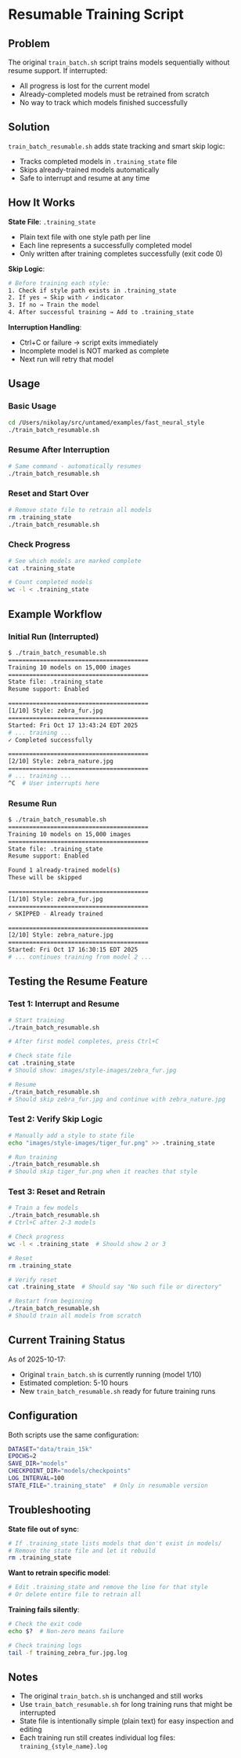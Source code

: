 # Resumable Training Script

## Problem

The original `train_batch.sh` script trains models sequentially without resume support. If interrupted:
- All progress is lost for the current model
- Already-completed models must be retrained from scratch
- No way to track which models finished successfully

## Solution

`train_batch_resumable.sh` adds state tracking and smart skip logic:
- Tracks completed models in `.training_state` file
- Skips already-trained models automatically
- Safe to interrupt and resume at any time

## How It Works

**State File**: `.training_state`
- Plain text file with one style path per line
- Each line represents a successfully completed model
- Only written after training completes successfully (exit code 0)

**Skip Logic**:
```bash
# Before training each style:
1. Check if style path exists in .training_state
2. If yes → Skip with ✓ indicator
3. If no → Train the model
4. After successful training → Add to .training_state
```

**Interruption Handling**:
- Ctrl+C or failure → script exits immediately
- Incomplete model is NOT marked as complete
- Next run will retry that model

## Usage

### Basic Usage
```bash
cd /Users/nikolay/src/untamed/examples/fast_neural_style
./train_batch_resumable.sh
```

### Resume After Interruption
```bash
# Same command - automatically resumes
./train_batch_resumable.sh
```

### Reset and Start Over
```bash
# Remove state file to retrain all models
rm .training_state
./train_batch_resumable.sh
```

### Check Progress
```bash
# See which models are marked complete
cat .training_state

# Count completed models
wc -l < .training_state
```

## Example Workflow

### Initial Run (Interrupted)
```bash
$ ./train_batch_resumable.sh
========================================
Training 10 models on 15,000 images
========================================
State file: .training_state
Resume support: Enabled

========================================
[1/10] Style: zebra_fur.jpg
========================================
Started: Fri Oct 17 13:43:24 EDT 2025
# ... training ...
✓ Completed successfully

========================================
[2/10] Style: zebra_nature.jpg
========================================
# ... training ...
^C  # User interrupts here
```

### Resume Run
```bash
$ ./train_batch_resumable.sh
========================================
Training 10 models on 15,000 images
========================================
State file: .training_state
Resume support: Enabled

Found 1 already-trained model(s)
These will be skipped

========================================
[1/10] Style: zebra_fur.jpg
========================================
✓ SKIPPED - Already trained

========================================
[2/10] Style: zebra_nature.jpg
========================================
Started: Fri Oct 17 16:30:15 EDT 2025
# ... continues training from model 2 ...
```

## Testing the Resume Feature

### Test 1: Interrupt and Resume
```bash
# Start training
./train_batch_resumable.sh

# After first model completes, press Ctrl+C

# Check state file
cat .training_state
# Should show: images/style-images/zebra_fur.jpg

# Resume
./train_batch_resumable.sh
# Should skip zebra_fur.jpg and continue with zebra_nature.jpg
```

### Test 2: Verify Skip Logic
```bash
# Manually add a style to state file
echo "images/style-images/tiger_fur.png" >> .training_state

# Run training
./train_batch_resumable.sh
# Should skip tiger_fur.png when it reaches that style
```

### Test 3: Reset and Retrain
```bash
# Train a few models
./train_batch_resumable.sh
# Ctrl+C after 2-3 models

# Check progress
wc -l < .training_state  # Should show 2 or 3

# Reset
rm .training_state

# Verify reset
cat .training_state  # Should say "No such file or directory"

# Restart from beginning
./train_batch_resumable.sh
# Should train all models from scratch
```

## Current Training Status

As of 2025-10-17:
- Original `train_batch.sh` is currently running (model 1/10)
- Estimated completion: 5-10 hours
- New `train_batch_resumable.sh` ready for future training runs

## Configuration

Both scripts use the same configuration:
```bash
DATASET="data/train_15k"
EPOCHS=2
SAVE_DIR="models"
CHECKPOINT_DIR="models/checkpoints"
LOG_INTERVAL=100
STATE_FILE=".training_state"  # Only in resumable version
```

## Troubleshooting

**State file out of sync**:
```bash
# If .training_state lists models that don't exist in models/
# Remove the state file and let it rebuild
rm .training_state
```

**Want to retrain specific model**:
```bash
# Edit .training_state and remove the line for that style
# Or delete entire file to retrain all
```

**Training fails silently**:
```bash
# Check the exit code
echo $?  # Non-zero means failure

# Check training logs
tail -f training_zebra_fur.jpg.log
```

## Notes

- The original `train_batch.sh` is unchanged and still works
- Use `train_batch_resumable.sh` for long training runs that might be interrupted
- State file is intentionally simple (plain text) for easy inspection and editing
- Each training run still creates individual log files: `training_{style_name}.log`
